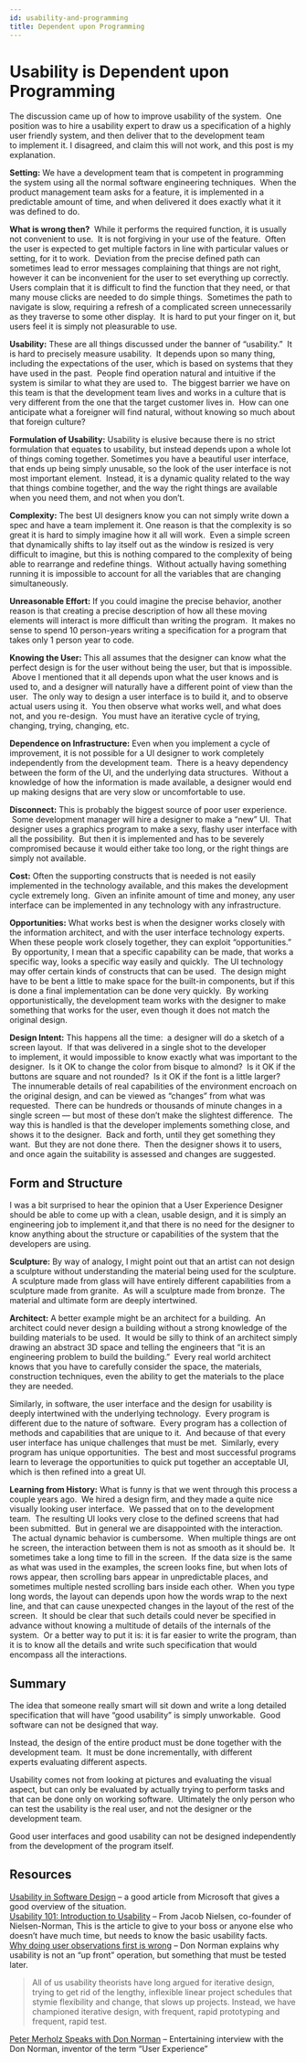 ```yaml
---
id: usability-and-programming
title: Dependent upon Programming
---
```


#  Usability is Dependent upon Programming

The discussion came up of how to improve usability of the system.  One position was to hire a usability expert to draw us a specification of a highly user friendly system, and then deliver that to the development team to implement it. I disagreed, and claim this will not work, and this post is my explanation.

**Setting:** We have a development team that is competent in programming the system using all the normal software engineering techniques.  When the product management team asks for a feature, it is implemented in a predictable amount of time, and when delivered it does exactly what it it was defined to do.  

**What is wrong then?**  While it performs the required function, it is usually not convenient to use.  It is not forgiving in your use of the feature.  Often the user is expected to get multiple factors in line with particular values or setting, for it to work.  Deviation from the precise defined path can sometimes lead to error messages complaining that things are not right, however it can be inconvenient for the user to set everything up correctly.  Users complain that it is difficult to find the function that they need, or that many mouse clicks are needed to do simple things.  Sometimes the path to navigate is slow, requiring a refresh of a complicated screen unnecessarily as they traverse to some other display.  It is hard to put your finger on it, but users feel it is simply not pleasurable to use. 

**Usability:** These are all things discussed under the banner of “usability.”  It is hard to precisely measure usability.  It depends upon so many thing, including the expectations of the user, which is based on systems that they have used in the past.  People find operation natural and intuitive if the system is similar to what they are used to.  The biggest barrier we have on this team is that the development team lives and works in a culture that is very different from the one that the target customer lives in.  How can one anticipate what a foreigner will find natural, without knowing so much about that foreign culture?  

**Formulation of Usability:** Usability is elusive because there is no strict formulation that equates to usability, but instead depends upon a whole lot of things coming together. Sometimes you have a beautiful user interface, that ends up being simply unusable, so the look of the user interface is not most important element.  Instead, it is a dynamic quality related to the way that things combine together, and the way the right things are available when you need them, and not when you don’t.  

**Complexity:** The best UI designers know you can not simply write down a spec and have a team implement it. One reason is that the complexity is so great it is hard to simply imagine how it all will work.  Even a simple screen that dynamically shifts to lay itself out as the window is resized is very difficult to imagine, but this is nothing compared to the complexity of being able to rearrange and redefine things.  Without actually having something running it is impossible to account for all the variables that are changing simultaneously.  

**Unreasonable Effort:** If you could imagine the precise behavior, another reason is that creating a precise description of how all these moving elements will interact is more difficult than writing the program.  It makes no sense to spend 10 person-years writing a specification for a program that takes only 1 person year to code.  

**Knowing the User:** This all assumes that the designer can know what the perfect design is for the user without being the user, but that is impossible.  Above I mentioned that it all depends upon what the user knows and is used to, and a designer will naturally have a different point of view than the user.  The only way to design a user interface is to build it, and to observe actual users using it.  You then observe what works well, and what does not, and you re-design.  You must have an iterative cycle of trying, changing, trying, changing, etc.  

**Dependence on Infrastructure:** Even when you implement a cycle of improvement, it is not possible for a UI designer to work completely independently from the development team.  There is a heavy dependency between the form of the UI, and the underlying data structures.  Without a knowledge of how the information is made available, a designer would end up making designs that are very slow or uncomfortable to use.  

**Disconnect:** This is probably the biggest source of poor user experience.  Some development manager will hire a designer to make a “new” UI.  That designer uses a graphics program to make a sexy, flashy user interface with all the possibility.  But then it is implemented and has to be severely compromised because it would either take too long, or the right things are simply not available.

**Cost:** Often the supporting constructs that is needed is not easily implemented in the technology available, and this makes the development cycle extremely long.  Given an infinite amount of time and money, any user interface can be implemented in any technology with any infrastructure.  

**Opportunities:** What works best is when the designer works closely with the information architect, and with the user interface technology experts.   When these people work closely together, they can exploit “opportunities.”  By opportunity, I mean that a specific capability can be made, that works a specific way, looks a specific way easily and quickly.  The UI technology may offer certain kinds of constructs that can be used.  The design might have to be bent a little to make space for the built-in components, but if this is done a final implementation can be done very quickly.  By working opportunistically, the development team works with the designer to make something that works for the user, even though it does not match the original design.  

**Design Intent:** This happens all the time:  a designer will do a sketch of a screen layout.  If that was delivered in a single shot to the developer to implement, it would impossible to know exactly what was important to the designer.  Is it OK to change the color from bisque to almond?  Is it OK if the buttons are square and not rounded?  Is it OK if the font is a little larger?  The innumerable details of real capabilities of the environment encroach on the original design, and can be viewed as “changes” from what was requested.  There can be hundreds or thousands of minute changes in a single screen — but most of these don’t make the slightest difference.  The way this is handled is that the developer implements something close, and shows it to the designer.  Back and forth, until they get something they want.  But they are not done there.  Then the designer shows it to users, and once again the suitability is assessed and changes are suggested.

## Form and Structure

I was a bit surprised to hear the opinion that a User Experience Designer should be able to come up with a clean, usable design, and it is simply an engineering job to implement it,and that there is no need for the designer to know anything about the structure or capabilities of the system that the developers are using. 

**Sculpture:** By way of analogy, I might point out that an artist can not design a sculpture without understanding the material being used for the sculpture.  A sculpture made from glass will have entirely different capabilities from a sculpture made from granite.  As will a sculpture made from bronze.  The material and ultimate form are deeply intertwined.  

**Architect:** A better example might be an architect for a building.  An architect could never design a building without a strong knowledge of the building materials to be used.  It would be silly to think of an architect simply drawing an abstract 3D space and telling the engineers that “it is an engineering problem to build the building.”  Every real world architect knows that you have to carefully consider the space, the materials, construction techniques, even the ability to get the materials to the place they are needed.  

Similarly, in software, the user interface and the design for usability is deeply intertwined with the underlying technology.  Every program is different due to the nature of software.  Every program has a collection of methods and capabilities that are unique to it.  And because of that every user interface has unique challenges that must be met.  Similarly, every program has unique opportunities.  The best and most successful programs learn to leverage the opportunities to quick put together an acceptable UI, which is then refined into a great UI.  

**Learning from History:** What is funny is that we went through this process a couple years ago.  We hired a design firm, and they made a quite nice visually looking user interface.  We passed that on to the development team.  The resulting UI looks very close to the defined screens that had been submitted.  But in general we are disappointed with the interaction.  The actual dynamic behavior is cumbersome.  When multiple things are ont he screen, the interaction between them is not as smooth as it should be.  It sometimes take a long time to fill in the screen.  If the data size is the same as what was used in the examples, the screen looks fine, but when lots of rows appear, then scrolling bars appear in unpredictable places, and sometimes multiple nested scrolling bars inside each other.  When you type long words, the layout can depends upon how the words wrap to the next line, and that can cause unexpected changes in the layout of the rest of the screen.  It should be clear that such details could never be specified in advance without knowing a multitude of details of the internals of the system.  Or a better way to put it is: it is far easier to write the program, than it is to know all the details and write such specification that would encompass all the interactions.

## Summary

The idea that someone really smart will sit down and write a long detailed specification that will have “good usability” is simply unworkable.  Good software can not be designed that way.  

Instead, the design of the entire product must be done together with the development team.  It must be done incrementally, with different experts evaluating different aspects.  

Usability comes not from looking at pictures and evaluating the visual aspect, but can only be evaluated by actually trying to perform tasks and that can be done only on working software.  Ultimately the only person who can test the usability is the real user, and not the designer or the development team.  

Good user interfaces and good usability can not be designed independently from the development of the program itself.

## Resources

[Usability in Software Design](http://msdn.microsoft.com/en-us/library/ms997577.aspx) – a good article from Microsoft that gives a good overview of the situation.  
[Usability 101: Introduction to Usability](http://www.useit.com/alertbox/20030825.html) – From Jacob Nielsen, co-founder of Nielsen-Norman, This is the article to give to your boss or anyone else who doesn’t have much time, but needs to know the basic usability facts.  
[Why doing user observations first is wrong](http://www.jnd.org/dn.mss/why_doing_user_observations_first_is_wrong.html) – Don Norman explains why usability is not an “up front” operation, but something that must be tested later.

> All of us usability theorists have long argued for iterative design, trying to get rid of the lengthy, inflexible linear project schedules that stymie flexibility and change, that slows up projects. Instead, we have championed iterative design, with frequent, rapid prototyping and frequent, rapid test.

[Peter Merholz Speaks with Don Norman](http://vimeo.com/2963837) – Entertaining interview with the Don Norman, inventor of the term “User Experience”